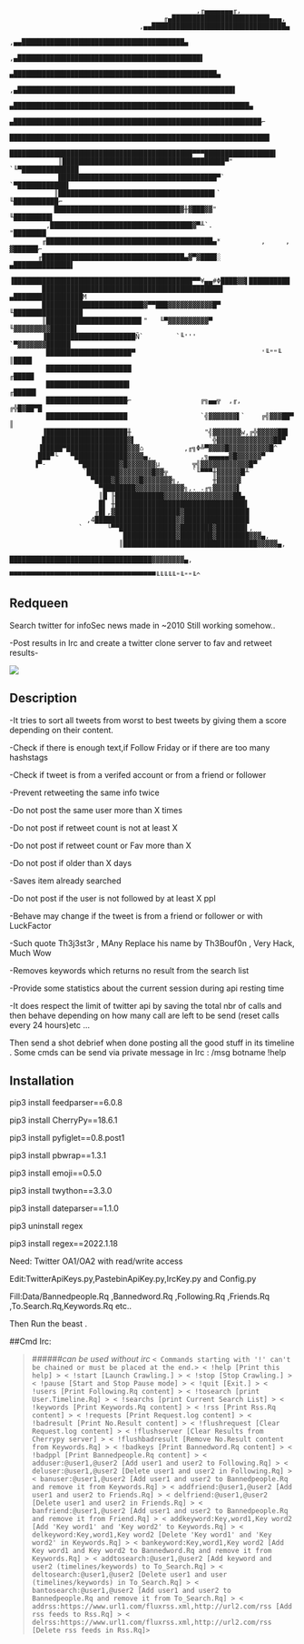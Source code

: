                                                   ,╓▄▄▄▄▄▄▄╓,
                                          ╓▄████████████████████████▄▄▄,
                                    ,▄▄█████████████████████████████████▄
                               ,▄▄████████████████████████████████████████▄
                            ,▄█████████████████████████████████████████████▌
                          ▄██████████████████████████████████████████████████▄
                       ,▄█████████████████████████████████████████████████████▌
                     ▄██████████████████████████████████████████████████████████▄
                   ▄█████████████████████████████████████████████████████████████⌐
                  ████████████████████████████████████████████████████████████████
                 █████████████████████████████████████████████▀▀▀█████████████████▌
                ║████████████████████████████████████████▀"       `╙▀██████████████
                ███████████████████████████████████████▀`            `▀████████████▌
               ║██████████████████████████████████████▌`               ╙███████████⌐
               ███████████████████████████████▓╫▓███▓▓"                 ╙█████████▌
             ,███████████████████████████████████▓▀╨`.                   "████████
            ╓█████████████████████████████████████████▄*          ,     , ▓██████⌐
           ╓███████████████████████████████████▄▓▀▓████░         ▄██████████████▌
           ▐████████████████████████████████████████████▀▀¥▄▄#Φ████▓▓▌██████████
            ████████████████████████████████████████████▌    ▄█████████████████M
            █████████████████████████▓▀▀███▓▓▓▓▓▓▓▓▓▓▓█▀     ╙█████████████████
            ║███████████████████████▌"   ╙▀▓▓▓▓▓▓▓▓▓▓▀        ╙▓▓▓▓▓▓▓▓▓██████▌
            ▐██████████████████████Ñ`        `╙'''             `▀▓▓▓▓▓▓▓██████
             █████████████████████▀                               '╙""╙ ║████▌
             █████████████████████                                     ╓█████
             ████████████████████▌                                    ╓█████▌
             ████████████████████⌐                 ╔╗▄▄╦  ,╓,       ╔╬█▓██▀█
             ████████████████████                  `╣▓▓▓▓▓▓▓▌`    ╔╣▓▓▓██▀ ║
            ▐████████████████████╫                  "╣▓▓▓▓▓▓▓w,╔╬▓▓▓▓▓██▌
            █████████████████████▓▌                  `╬▓▓▓▓▓▓▓▓▓▓▓▓▓▓██▀
           ▐█████▀███████████████▓▓▓⌂          ,╓╗Φ╩▀▓▓▓▓█▓▓▓▓▓▓▓▓▓▓█^
           ███▀└   ▀█████████████▓▓▓▓▄,            ,╗▄▄▄▄▄▓█▓▓▓▓▓▓▀
          ▐▀-        ▀█████████▓█▓▓▓▓▓▓▓µ        ╦╣▓▓▓▓▓▓▓▓▓▓▓▓█▀
                      `████████▓▓▓▓▓▓▓▓█▓▓╦      `╙▀▀▀╫▓▓▓▓▓▓█╨
                        ▀████▓█▓▓▓▓▓█▓▓▓▓▓▓▓╗,        ╫▓▓▓▓▓▓
                          ▀████████▓▓▓▓▓▓▓▓▓▓▓▓╗,. .╓╗▓▓▓▓▓▓▌
                          ║█ ╟████████████▓▓▓▓▓▓▓▓▓▓▓▓▓▓▓▓▓██▄
                          █▌ ╫████████████████████████████████▌
                         ╓█▌,▓████████████████▓████████████████
                       ,4████████████████████▓▓████████████████
                     `      └▀▀██████████████▓████████▓███████▌,
                                █████████████▓████████▓████████▓▓▓▄,
                               ║█████████████████████████████████▓▓▓▓▓▄,
                               ███████████████████████████████████▓▓▓▓▓▓▓▓▄,
                              ▀▀▀▀▀▀▀▀▀▀▀▀▀▀▀▀▀▀▀▀▀▀▀▀▀▀▀▀▀▀▀▀▀▀▀▀╙╙╙╙╙"╙""╙^


## Redqueen

Search twitter for infoSec news made in ~2010 Still working somehow..

-Post results in Irc and create a twitter clone server to fav and retweet results- 

![](https://i.ibb.co/264n4TS/Screenshot-from-2022-02-23-01-40-27.png)

## Description

-It tries to sort all tweets from worst to best tweets by giving them a score 
depending on their content.

-Check if there is enough text,if Follow Friday or if there are too many hashstags

-Check if tweet is from a verifed account or from a friend or follower 

-Prevent retweeting the same info twice 

-Do not post the same user more than X times

-Do not post if retweet count is not at least X

-Do not post if retweet count or Fav more than X 

-Do not post if older than X days

-Saves item already searched 

-Do not post if the user is not followed by at least X ppl

-Behave may change if the tweet is from a friend or follower or with LuckFactor

-Such quote Th3j3st3r , MAny Replace his name by Th3Bouf0n , Very Hack, Much Wow

-Removes keywords which returns no result from the search list

-Provide some statistics about the current session during api resting time

-It does respect the limit of twitter api by saving the total nbr of calls and then
behave depending on how many call are left to be send (reset calls every 24 hours)etc ...


Then send a shot debrief when done posting all the good stuff in its timeline .
Some cmds can be send via private message in Irc : /msg botname !help


## Installation

pip3 install feedparser==6.0.8

pip3 install CherryPy==18.6.1

pip3 install pyfiglet==0.8.post1

pip3 install pbwrap==1.3.1

pip3 install emoji==0.5.0

pip3 install twython==3.3.0

pip3 install dateparser==1.1.0

pip3 uninstall regex

pip3 install regex==2022.1.18


Need: Twitter OA1/OA2 with read/write access


Edit:TwitterApiKeys.py,PastebinApiKey.py,IrcKey.py and Config.py

Fill:Data/Bannedpeople.Rq ,Bannedword.Rq ,Following.Rq ,Friends.Rq ,To.Search.Rq,Keywords.Rq etc..

Then Run the beast .


##Cmd Irc:
> ######*can be used without irc*
`< Commands starting with '!' can't be chained or must be placed at the end.>
< !help [Print this help] >
< !start [Launch Crawling.] >
< !stop [Stop Crawling.] >
< !pause [Start and Stop Pause mode] >
< !quit [Exit.] >
< !users [Print Following.Rq content] >
< !tosearch [print User.Timeline.Rq] >
< !searchs [print Current Search List] >
< !keywords [Print Keywords.Rq content] >
< !rss [Print Rss.Rq content] >
< !requests [Print Request.log content] >
< !badresult [Print No.Result content] >
< !flushrequest [Clear Request.log content] >
< !flushserver [Clear Results from Cherrypy server] >
< !flushbadresult [Remove No.Result content from Keywords.Rq] >
< !badkeys [Print Bannedword.Rq content] >
< !badppl [Print Bannedpeople.Rq content] >
< adduser:@user1,@user2 [Add user1 and user2 to Following.Rq] >
< deluser:@user1,@user2 [Delete user1 and user2 in Following.Rq] >
< banuser:@user1,@user2 [Add user1 and user2 to Bannedpeople.Rq and remove it from Keywords.Rq] >
< addfriend:@user1,@user2 [Add user1 and user2 to Friends.Rq] >
< delfriend:@user1,@user2 [Delete user1 and user2 in Friends.Rq] >
< banfriend:@user1,@user2 [Add user1 and user2 to Bannedpeople.Rq and remove it from Friend.Rq] >
< addkeyword:Key,word1,Key word2 [Add 'Key word1' and 'Key word2' to Keywords.Rq] >
< delkeyword:Key,word1,Key word2 [Delete 'Key word1' and 'Key word2' in Keywords.Rq] >
< bankeyword:Key,word1,Key word2 [Add Key word1 and Key word2 to Bannedword.Rq and remove it from Keywords.Rq] >
< addtosearch:@user1,@user2 [Add keyword and user2 (timelines/keywords) to To_Search.Rq] >
< deltosearch:@user1,@user2 [Delete user1 and user (timelines/keywords) in To_Search.Rq] >
< bantosearch:@user1,@user2 [Add user1 and user2 to Bannedpeople.Rq and remove it from To_Search.Rq] >
< addrss:https://www.url1.com/fluxrss.xml,http://url2.com/rss [Add rss feeds to Rss.Rq] >
< delrss:https://www.url1.com/fluxrss.xml,http://url2.com/rss [Delete rss feeds in Rss.Rq]>`

